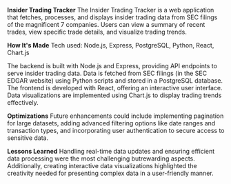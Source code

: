 **Insider Trading Tracker**
The Insider Trading Tracker is a web application that fetches, processes, and displays insider trading data from SEC filings of the magnificent 7 companies. Users can view a summary of recent trades, view specific trade details, and visualize trading trends.

**How It's Made**
Tech used: Node.js, Express, PostgreSQL, Python, React, Chart.js

The backend is built with Node.js and Express, providing API endpoints to serve insider trading data. Data is fetched from SEC filings (in the SEC EDGAR website) using Python scripts and stored in a PostgreSQL database. The frontend is developed with React, offering an interactive user interface. Data visualizations are implemented using Chart.js to display trading trends effectively.

**Optimizations**
Future enhancements could include implementing pagination for large datasets, adding advanced filtering options like date ranges and transaction types, and incorporating user authentication to secure access to sensitive data. 

**Lessons Learned**
Handling real-time data updates and ensuring efficient data processing were the most challenging butrewarding aspects. Additionally, creating interactive data visualizations highlighted the creativity needed for presenting complex data in a user-friendly manner.
